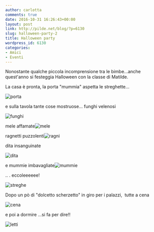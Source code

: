 ```yaml
---
author: carlotta
comments: true
date: 2016-10-31 16:26:43+00:00
layout: post
link: http://pilde.net/blog/?p=6130
slug: halloween-party-2
title: Halloween party
wordpress_id: 6130
categories:
- Amici
- Eventi
---
```


Nonostante qualche piccola incomprensione tra le bimbe...anche quest'anno si festeggia Halloween con la classe di Matilde.

La casa è pronta, la porta "mummia" aspetta le streghette...

![porta](http://pilde.net/blog/wp-content/uploads/2016/12/porta.jpg)




e sulla tavola tante cose mostruose... funghi velenosi

![funghi](http://pilde.net/blog/wp-content/uploads/2016/12/funghi.jpg)




mele affamate![mele](http://pilde.net/blog/wp-content/uploads/2016/12/mele.jpg)




ragnetti puzzolenti![ragni](http://pilde.net/blog/wp-content/uploads/2016/12/ragni.jpg)




dita insanguinate

![dita](http://pilde.net/blog/wp-content/uploads/2016/12/dita.jpg)




e mummie imbavagliate![mummie](http://pilde.net/blog/wp-content/uploads/2016/12/mummie.png)




.. . eccoleeeeee!

![streghe](http://pilde.net/blog/wp-content/uploads/2016/12/streghe-1.jpg)


Dopo un pò di "dolcetto scherzetto" in giro per i palazzi,  tutte a cena

![cena](http://pilde.net/blog/wp-content/uploads/2016/12/cena.jpg)




e poi a dormire ...si fa per dire!!

![letti](http://pilde.net/blog/wp-content/uploads/2016/12/letti.jpg)



